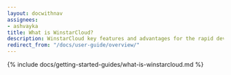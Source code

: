 ```yaml
---
layout: docwithnav
assignees:
- ashvayka
title: What is WinstarCloud?
description: WinstarCloud key features and advantages for the rapid development of IoT projects and applications.
redirect_from: "/docs/user-guide/overview/"
---
```


{% include docs/getting-started-guides/what-is-winstarcloud.md %}
